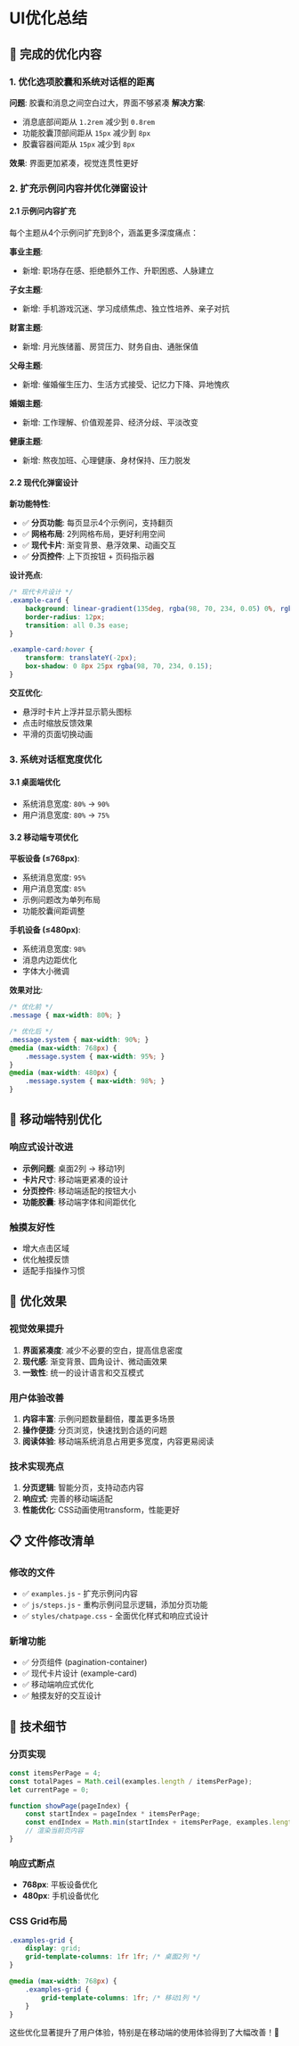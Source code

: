 # UI优化总结

## 🎨 完成的优化内容

### 1. 优化选项胶囊和系统对话框的距离

**问题**: 胶囊和消息之间空白过大，界面不够紧凑
**解决方案**:
- 消息底部间距从 `1.2rem` 减少到 `0.8rem`
- 功能胶囊顶部间距从 `15px` 减少到 `8px`
- 胶囊容器间距从 `15px` 减少到 `8px`

**效果**: 界面更加紧凑，视觉连贯性更好

### 2. 扩充示例问内容并优化弹窗设计

#### 2.1 示例问内容扩充
每个主题从4个示例问扩充到8个，涵盖更多深度痛点：

**事业主题**:
- 新增: 职场存在感、拒绝额外工作、升职困惑、人脉建立

**子女主题**:
- 新增: 手机游戏沉迷、学习成绩焦虑、独立性培养、亲子对抗

**财富主题**:
- 新增: 月光族储蓄、房贷压力、财务自由、通胀保值

**父母主题**:
- 新增: 催婚催生压力、生活方式接受、记忆力下降、异地愧疚

**婚姻主题**:
- 新增: 工作理解、价值观差异、经济分歧、平淡改变

**健康主题**:
- 新增: 熬夜加班、心理健康、身材保持、压力脱发

#### 2.2 现代化弹窗设计

**新功能特性**:
- ✅ **分页功能**: 每页显示4个示例问，支持翻页
- ✅ **网格布局**: 2列网格布局，更好利用空间
- ✅ **现代卡片**: 渐变背景、悬浮效果、动画交互
- ✅ **分页控件**: 上下页按钮 + 页码指示器

**设计亮点**:
```css
/* 现代卡片设计 */
.example-card {
    background: linear-gradient(135deg, rgba(98, 70, 234, 0.05) 0%, rgba(98, 70, 234, 0.02) 100%);
    border-radius: 12px;
    transition: all 0.3s ease;
}

.example-card:hover {
    transform: translateY(-2px);
    box-shadow: 0 8px 25px rgba(98, 70, 234, 0.15);
}
```

**交互优化**:
- 悬浮时卡片上浮并显示箭头图标
- 点击时缩放反馈效果
- 平滑的页面切换动画

### 3. 系统对话框宽度优化

#### 3.1 桌面端优化
- 系统消息宽度: `80%` → `90%`
- 用户消息宽度: `80%` → `75%`

#### 3.2 移动端专项优化

**平板设备 (≤768px)**:
- 系统消息宽度: `95%`
- 用户消息宽度: `85%`
- 示例问题改为单列布局
- 功能胶囊间距调整

**手机设备 (≤480px)**:
- 系统消息宽度: `98%`
- 消息内边距优化
- 字体大小微调

**效果对比**:
```css
/* 优化前 */
.message { max-width: 80%; }

/* 优化后 */
.message.system { max-width: 90%; }
@media (max-width: 768px) {
    .message.system { max-width: 95%; }
}
@media (max-width: 480px) {
    .message.system { max-width: 98%; }
}
```

## 📱 移动端特别优化

### 响应式设计改进
- **示例问题**: 桌面2列 → 移动1列
- **卡片尺寸**: 移动端更紧凑的设计
- **分页控件**: 移动端适配的按钮大小
- **功能胶囊**: 移动端字体和间距优化

### 触摸友好性
- 增大点击区域
- 优化触摸反馈
- 适配手指操作习惯

## 🎯 优化效果

### 视觉效果提升
1. **界面紧凑度**: 减少不必要的空白，提高信息密度
2. **现代感**: 渐变背景、圆角设计、微动画效果
3. **一致性**: 统一的设计语言和交互模式

### 用户体验改善
1. **内容丰富**: 示例问题数量翻倍，覆盖更多场景
2. **操作便捷**: 分页浏览，快速找到合适的问题
3. **阅读体验**: 移动端系统消息占用更多宽度，内容更易阅读

### 技术实现亮点
1. **分页逻辑**: 智能分页，支持动态内容
2. **响应式**: 完善的移动端适配
3. **性能优化**: CSS动画使用transform，性能更好

## 📋 文件修改清单

### 修改的文件
- ✅ `examples.js` - 扩充示例问内容
- ✅ `js/steps.js` - 重构示例问显示逻辑，添加分页功能
- ✅ `styles/chatpage.css` - 全面优化样式和响应式设计

### 新增功能
- ✅ 分页组件 (pagination-container)
- ✅ 现代卡片设计 (example-card)
- ✅ 移动端响应式优化
- ✅ 触摸友好的交互设计

## 🔧 技术细节

### 分页实现
```javascript
const itemsPerPage = 4;
const totalPages = Math.ceil(examples.length / itemsPerPage);
let currentPage = 0;

function showPage(pageIndex) {
    const startIndex = pageIndex * itemsPerPage;
    const endIndex = Math.min(startIndex + itemsPerPage, examples.length);
    // 渲染当前页内容
}
```

### 响应式断点
- **768px**: 平板设备优化
- **480px**: 手机设备优化

### CSS Grid布局
```css
.examples-grid {
    display: grid;
    grid-template-columns: 1fr 1fr; /* 桌面2列 */
}

@media (max-width: 768px) {
    .examples-grid {
        grid-template-columns: 1fr; /* 移动1列 */
    }
}
```

这些优化显著提升了用户体验，特别是在移动端的使用体验得到了大幅改善！🚀
